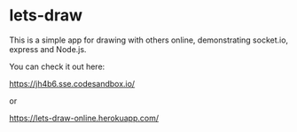 # lets-draw

This is a simple app for drawing with others online, demonstrating socket.io, express and Node.js.

You can check it out here:

https://jh4b6.sse.codesandbox.io/

or

https://lets-draw-online.herokuapp.com/
